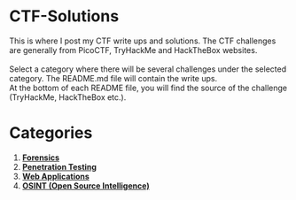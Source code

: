 # CTF-Solutions

This is where I post my CTF write ups and solutions. The CTF challenges are generally from PicoCTF, TryHackMe and HackTheBox websites. <br>
<br>
Select a category where there will be several challenges under the selected category. The README.md file will contain the write ups.
<br>
At the bottom of each README file, you will find the source of the challenge (TryHackMe, HackTheBox etc.).

# Categories
1. **[Forensics](Forensics/)**
2. **[Penetration Testing](PenTesting/)**
3. **[Web Applications](WebApplications/)**
4. **[OSINT (Open Source Intelligence)](OSIT/)**

